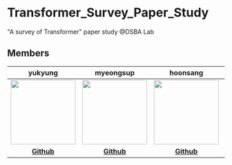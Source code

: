 # Transformer_Survey_Paper_Study
"A survey of Transformer" paper study @DSBA Lab


## Members
|                 yukyung               |                 myeongsup                |              hoonsang               |                   jina                   |                   jaehyeok                   |                   subin                   |
| :------------------------------------------: | :-----------------------------------------: | :----------------------------------------: | :---------------------------------------------: | :---------------------------------------------: | :---------------------------------------------: |
| <img src="./portfolio/html.png" width=150px> | <img src="./portfolio/css.png" width=150px> | <img src="./portfolio/js.png" width=150px> | <img src="./portfolio/webpack.png" width=150px> | <img src="./portfolio/webpack.png" width=150px> | <img src="./portfolio/webpack.png" width=150px> |
|                   **[Github](https://github.com/yukyunglee)**                   |                   **[Github](https://github.com/msub0310)**                   |               **[Github](https://github.com/Hoonst)**               |                   **[Github](https://github.com/jina-kim7)**                   |                   **[Github](https://github.com/TooTouch)**                   |                   **[Github](https://github.com/suubkiim)**                   |



